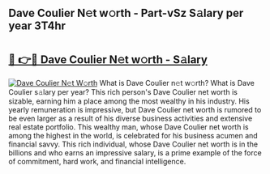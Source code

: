 ## Dave Coulier N𝚎t w𝚘rth - Part-vSz S𝚊lary per year 3T4hr

# <h2><a href="http://gc0bjt.nevu.top/?p=Dave+Coulier">🔗 👉🔴 Dave Coulier N𝚎t w𝚘rth - S𝚊lary</a></h2>

[![Dave Coulier N𝚎t W𝚘rth](https://i.imgur.com/Oavwk0R.jpeg)](http://gc0bjt.nevu.top/?p=Dave+Coulier)
What is Dave Coulier n𝚎t w𝚘rth? What is Dave Coulier s𝚊lary per year?
This rich person's Dave Coulier net worth is sizable, earning him a place among the most wealthy in his industry. His yearly remuneration is impressive, but Dave Coulier net worth is rumored to be even larger as a result of his diverse business activities and extensive real estate portfolio. This wealthy man, whose Dave Coulier net worth is among the highest in the world, is celebrated for his business acumen and financial savvy. This rich individual, whose Dave Coulier net worth is in the billions and who earns an impressive salary, is a prime example of the force of commitment, hard work, and financial intelligence.
